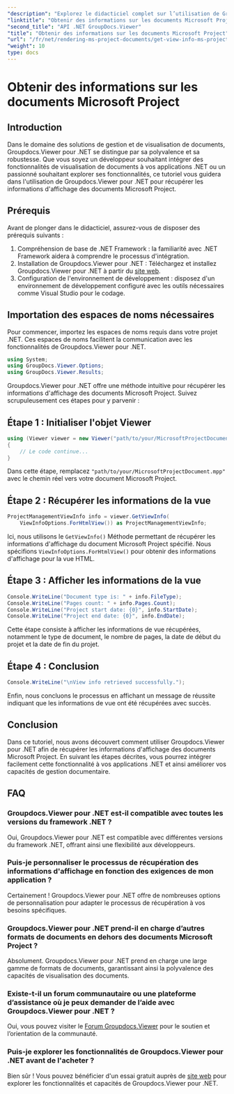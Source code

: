 ```yaml
---
"description": "Explorez le didacticiel complet sur l’utilisation de Groupdocs.Viewer pour .NET pour récupérer sans effort les informations d’affichage des documents Microsoft Project."
"linktitle": "Obtenir des informations sur les documents Microsoft Project"
"second_title": "API .NET GroupDocs.Viewer"
"title": "Obtenir des informations sur les documents Microsoft Project"
"url": "/fr/net/rendering-ms-project-documents/get-view-info-ms-project/"
"weight": 10
type: docs
---
```

# Obtenir des informations sur les documents Microsoft Project

## Introduction
Dans le domaine des solutions de gestion et de visualisation de documents, Groupdocs.Viewer pour .NET se distingue par sa polyvalence et sa robustesse. Que vous soyez un développeur souhaitant intégrer des fonctionnalités de visualisation de documents à vos applications .NET ou un passionné souhaitant explorer ses fonctionnalités, ce tutoriel vous guidera dans l'utilisation de Groupdocs.Viewer pour .NET pour récupérer les informations d'affichage des documents Microsoft Project.
## Prérequis
Avant de plonger dans le didacticiel, assurez-vous de disposer des prérequis suivants :
1. Compréhension de base de .NET Framework : la familiarité avec .NET Framework aidera à comprendre le processus d'intégration.
2. Installation de Groupdocs.Viewer pour .NET : Téléchargez et installez Groupdocs.Viewer pour .NET à partir du [site web](https://releases.groupdocs.com/viewer/net/).
3. Configuration de l'environnement de développement : disposez d'un environnement de développement configuré avec les outils nécessaires comme Visual Studio pour le codage.

## Importation des espaces de noms nécessaires
Pour commencer, importez les espaces de noms requis dans votre projet .NET. Ces espaces de noms facilitent la communication avec les fonctionnalités de Groupdocs.Viewer pour .NET.

```csharp
using System;
using GroupDocs.Viewer.Options;
using GroupDocs.Viewer.Results;
```

Groupdocs.Viewer pour .NET offre une méthode intuitive pour récupérer les informations d'affichage des documents Microsoft Project. Suivez scrupuleusement ces étapes pour y parvenir :
## Étape 1 : Initialiser l'objet Viewer
```csharp
using (Viewer viewer = new Viewer("path/to/your/MicrosoftProjectDocument.mpp"))
{
    // Le code continue...
}
```
Dans cette étape, remplacez `"path/to/your/MicrosoftProjectDocument.mpp"` avec le chemin réel vers votre document Microsoft Project.
## Étape 2 : Récupérer les informations de la vue
```csharp
ProjectManagementViewInfo info = viewer.GetViewInfo(
    ViewInfoOptions.ForHtmlView()) as ProjectManagementViewInfo;
```
Ici, nous utilisons le `GetViewInfo()` Méthode permettant de récupérer les informations d'affichage du document Microsoft Project spécifié. Nous spécifions `ViewInfoOptions.ForHtmlView()` pour obtenir des informations d'affichage pour la vue HTML.
## Étape 3 : Afficher les informations de la vue
```csharp
Console.WriteLine("Document type is: " + info.FileType);
Console.WriteLine("Pages count: " + info.Pages.Count);
Console.WriteLine("Project start date: {0}", info.StartDate);
Console.WriteLine("Project end date: {0}", info.EndDate);
```
Cette étape consiste à afficher les informations de vue récupérées, notamment le type de document, le nombre de pages, la date de début du projet et la date de fin du projet.
## Étape 4 : Conclusion
```csharp
Console.WriteLine("\nView info retrieved successfully.");
```
Enfin, nous concluons le processus en affichant un message de réussite indiquant que les informations de vue ont été récupérées avec succès.

## Conclusion
Dans ce tutoriel, nous avons découvert comment utiliser Groupdocs.Viewer pour .NET afin de récupérer les informations d'affichage des documents Microsoft Project. En suivant les étapes décrites, vous pourrez intégrer facilement cette fonctionnalité à vos applications .NET et ainsi améliorer vos capacités de gestion documentaire.
## FAQ

### Groupdocs.Viewer pour .NET est-il compatible avec toutes les versions du framework .NET ?

Oui, Groupdocs.Viewer pour .NET est compatible avec différentes versions du framework .NET, offrant ainsi une flexibilité aux développeurs.

### Puis-je personnaliser le processus de récupération des informations d'affichage en fonction des exigences de mon application ?

Certainement ! Groupdocs.Viewer pour .NET offre de nombreuses options de personnalisation pour adapter le processus de récupération à vos besoins spécifiques.

### Groupdocs.Viewer pour .NET prend-il en charge d’autres formats de documents en dehors des documents Microsoft Project ?

Absolument. Groupdocs.Viewer pour .NET prend en charge une large gamme de formats de documents, garantissant ainsi la polyvalence des capacités de visualisation des documents.

### Existe-t-il un forum communautaire ou une plateforme d’assistance où je peux demander de l’aide avec Groupdocs.Viewer pour .NET ?

Oui, vous pouvez visiter le [Forum Groupdocs.Viewer](https://forum.groupdocs.com/c/viewer/9) pour le soutien et l’orientation de la communauté.

### Puis-je explorer les fonctionnalités de Groupdocs.Viewer pour .NET avant de l'acheter ?

Bien sûr ! Vous pouvez bénéficier d'un essai gratuit auprès de [site web](https://releases.groupdocs.com/) pour explorer les fonctionnalités et capacités de Groupdocs.Viewer pour .NET.